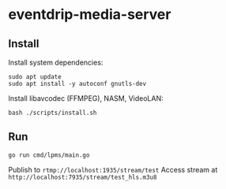 # eventdrip-media-server


## Install
Install system dependencies:
```
sudo apt update
sudo apt install -y autoconf gnutls-dev
```

Install libavcodec (FFMPEG), NASM, VideoLAN:
```
bash ./scripts/install.sh
```

## Run
```
go run cmd/lpms/main.go
```

Publish to `rtmp://localhost:1935/stream/test`
Access stream at `http://localhost:7935/stream/test_hls.m3u8`